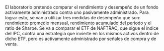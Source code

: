 El laboratorio pretende comparar el rendimiento y desempeño de un fondo activamente administrado contra uno pasivamente administrado. Para lograr esto, se van a utilizar tres medidas de desempeño que son: rendmiento promedio mensual, rendimiento acumulado del periodo y el ratio de Sharpe. Se va a comparar el ETF de NAFTRAC, que sigue el índice del IPC, contra una estrategia que invierte en los mismos activos dentro de dicho ETF, pero es activamente administrado por señales de compra y de venta.  